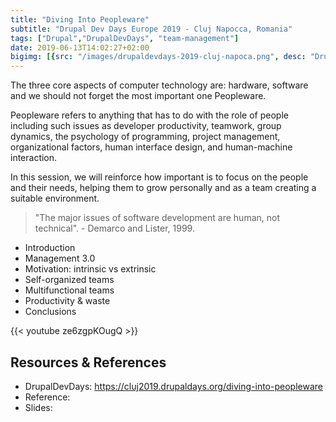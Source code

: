 ```yaml
---
title: "Diving Into Peopleware"
subtitle: "Drupal Dev Days Europe 2019 - Cluj Napocca, Romania"
tags: ["Drupal","DrupalDevDays", "team-management"]
date: 2019-06-13T14:02:27+02:00
bigimg: [{src: "/images/drupaldevdays-2019-cluj-napoca.png", desc: "DrupalCon 2020"}]
---
```

The three core aspects of computer technology are: hardware, software and we should not forget the most important one Peopleware. 

Peopleware refers to anything that has to do with the role of people including such issues as developer productivity, teamwork, group dynamics, the psychology of programming, project management, organizational factors, human interface design, and human-machine interaction.

In this session, we will reinforce how important is to focus on the people and their needs, helping them to grow personally and as a team creating a suitable environment. 

> "The major issues of software development are human, not technical". - Demarco and Lister, 1999.

- Introduction
- Management 3.0
- Motivation: intrinsic vs extrinsic
- Self-organized teams
- Multifunctional teams
- Productivity & waste
- Conclusions

{{< youtube ze6zgpKOugQ >}}

## Resources & References
- DrupalDevDays: <https://cluj2019.drupaldays.org/diving-into-peopleware>
- Reference: 
- Slides: 

